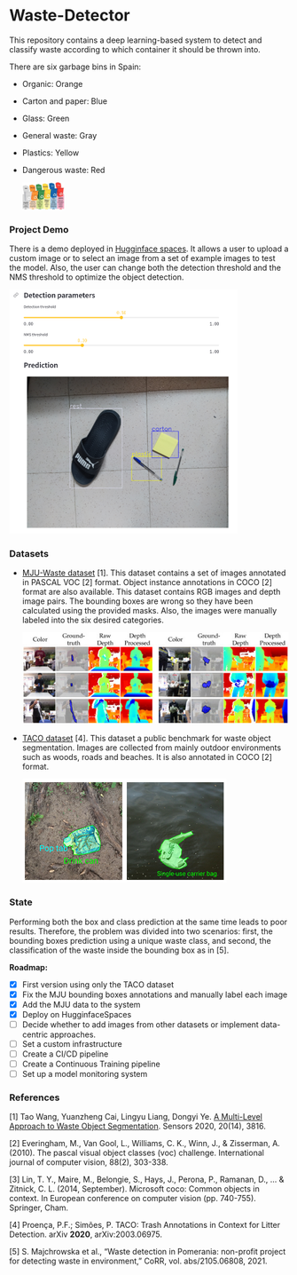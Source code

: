 # Waste-Detector
This repository contains a deep learning-based system to detect and classify waste according to which container it should be thrown into. 

There are six garbage bins in Spain:

- Organic: Orange

- Carton and paper: Blue

- Glass: Green

- General waste: Gray

- Plastics: Yellow

- Dangerous waste: Red

  <img src="docs/colores-del-reciclaje.webp" alt="MJU-dataset" style="zoom:10%;" />
  
### Project Demo
There is a demo deployed in [Hugginface spaces](https://huggingface.co/spaces/hlopez/Waste-Detector). It allows a user to upload a custom image or to select an image from a set of example images to test the model. Also, the user can change both the detection threshold and the NMS threshold to optimize the object detection.

<img src="docs/hugginface_example.png" alt="MJU-dataset" style="zoom:50%;" />

### Datasets

- [MJU-Waste dataset](https://github.com/realwecan/mju-waste) [1]. This dataset contains a set of images annotated in PASCAL VOC [2] format. Object instance annotations in COCO [2] format are also available. This dataset contains RGB images and depth image pairs. The bounding boxes are wrong so they have been calculated using the provided masks. Also, the images were manually labeled into the six desired categories.

  

  ![MJU-dataset](docs/MJU-dataset.jpg)

  

- [TACO dataset](http://tacodataset.org/) [4]. This dataset a public benchmark for waste object segmentation. Images are collected from mainly outdoor environments such as woods, roads and beaches. It is also annotated in COCO [2] format.

  ![MJU-dataset](docs/taco-dataset.png)
  
### State
Performing both the box and class prediction at the same time leads to poor results. Therefore, the problem was divided into two scenarios: first, the bounding boxes prediction using a unique waste class, and second, the classification of the waste inside the bounding box as in [5].

**Roadmap:**

- [x] First version using only the TACO dataset
- [x] Fix the MJU bounding boxes annotations and manually label each image
- [x] Add the MJU data to the system
- [x] Deploy on HugginfaceSpaces
- [ ] Decide whether to add images from other datasets or implement data-centric approaches.
- [ ] Set a custom infrastructure
- [ ] Create a CI/CD pipeline
- [ ] Create a Continuous Training pipeline
- [ ] Set up a model monitoring system 

### References

[1] Tao Wang, Yuanzheng Cai, Lingyu Liang, Dongyi Ye. [A Multi-Level Approach to Waste Object Segmentation](https://doi.org/10.3390/s20143816). Sensors 2020, 20(14), 3816.

[2] Everingham, M., Van Gool, L., Williams, C. K., Winn, J., &  Zisserman, A. (2010). The pascal visual object classes (voc) challenge.  International journal of computer vision, 88(2), 303-338.

[3] Lin, T. Y., Maire, M., Belongie, S., Hays, J., Perona, P., Ramanan,  D., ... & Zitnick, C. L. (2014, September). Microsoft coco: Common  objects in context. In European conference on computer vision (pp.  740-755). Springer, Cham.

[4] Proença, P.F.; Simões, P. TACO: Trash Annotations in Context for Litter Detection. arXiv **2020**, arXiv:2003.06975.

[5] S. Majchrowska et al., “Waste detection in Pomerania: non-profit project for detecting waste in environment,” CoRR, vol. abs/2105.06808, 2021.
